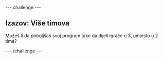 --- challenge ---

## Izazov: Više timova

Možeš li da poboljšaš svoj program tako da dijeli igrače u 3, umjesto u 2 tima?

--- /challenge ---